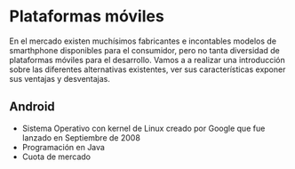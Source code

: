 # Plataformas móviles

En el mercado existen muchísimos fabricantes e incontables modelos de smarthphone disponibles para el consumidor, pero no tanta diversidad de plataformas móviles para el desarrollo. Vamos a a realizar una introducción sobre las diferentes alternativas existentes, ver sus características exponer sus ventajas y desventajas.


## Android
- Sistema Operativo con kernel de Linux creado por Google que fue lanzado en Septiembre de 2008
- Programación en Java
- Cuota de mercado


